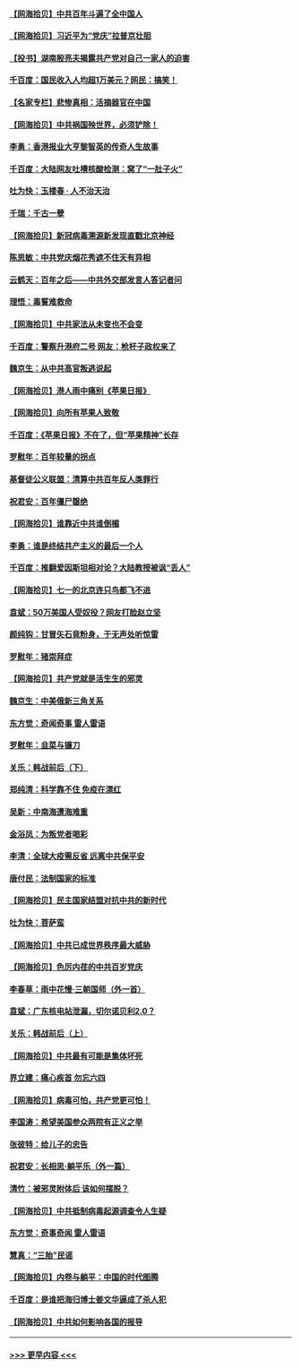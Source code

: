 #### [【网海拾贝】中共百年斗遍了全中国人](../pages/nsc993/n13060020.md?t=07021251) 
#### [【网海拾贝】习近平为“党庆”拉普京壮胆](../pages/nsc993/n13057781.md?t=07021251) 
#### [【投书】湖南殷亮夫揭露共产党对自己一家人的迫害](../pages/nsc993/n13057744.md?t=07021251) 
#### [千百度：国民收入人均超1万美元？网民：搞笑！](../pages/nsc993/n13057692.md?t=07021251) 
#### [【名家专栏】悲惨真相：活摘器官在中国](../pages/nsc993/n13056611.md?t=07021251) 
#### [【网海拾贝】中共祸国殃世界，必须铲除！](../pages/nsc993/n13056011.md?t=07021251) 
#### [李勇：香港报业大亨黎智英的传奇人生故事](../pages/nsc993/n13055258.md?t=07021251) 
#### [千百度：大陆网友吐槽核酸检测：窝了“一肚子火”](../pages/nsc993/n13055194.md?t=07021251) 
#### [吐为快：玉楼春 · 人不治天治](../pages/nsc993/n13054028.md?t=07021251) 
#### [千瑞：千古一孽](../pages/nsc993/n13054016.md?t=07021251) 
#### [【网海拾贝】新冠病毒溯源新发现直戳北京神经](../pages/nsc993/n13052425.md?t=07021251) 
#### [陈思敏：中共党庆烟花秀遮不住天有异相](../pages/nsc993/n13052020.md?t=07021251) 
#### [云鹤天：百年之后——中共外交部发言人答记者问](../pages/nsc993/n13051604.md?t=07021251) 
#### [理悟：毒誓难救命](../pages/nsc993/n13051601.md?t=07021251) 
#### [【网海拾贝】中共家法从未变也不会变](../pages/nsc993/n13050366.md?t=07021251) 
#### [千百度：警察升港府二号 网友：枪杆子政权来了](../pages/nsc993/n13050261.md?t=07021251) 
#### [魏京生：从中共高官叛逃说起](../pages/nsc993/n13048997.md?t=07021251) 
#### [【网海拾贝】港人雨中痛别《苹果日报》](../pages/nsc993/n13048941.md?t=07021251) 
#### [【网海拾贝】向所有苹果人致敬](../pages/nsc993/n13046795.md?t=07021251) 
#### [千百度：《苹果日报》不在了，但“苹果精神”长存](../pages/nsc993/n13046703.md?t=07021251) 
#### [罗慰年：百年较量的拐点](../pages/nsc993/n13046542.md?t=07021251) 
#### [基督徒公义联盟：清算中共百年反人类罪行](../pages/nsc993/n13046499.md?t=07021251) 
#### [祝君安：百年僵尸罄绝](../pages/nsc993/n13045595.md?t=07021251) 
#### [【网海拾贝】谁靠近中共谁倒楣](../pages/nsc993/n13044667.md?t=07021251) 
#### [李勇：谁是终结共产主义的最后一个人](../pages/nsc993/n13044397.md?t=07021251) 
#### [千百度：推翻爱因斯坦相对论？大陆教授被讽“丢人”](../pages/nsc993/n13043908.md?t=07021251) 
#### [【网海拾贝】七一的北京连只鸟都飞不进](../pages/nsc993/n13041377.md?t=07021251) 
#### [袁斌：50万美国人受奴役？网友打脸赵立坚](../pages/nsc993/n13041330.md?t=07021251) 
#### [颜纯钩：甘冒矢石竟粉身，于无声处听惊雷](../pages/nsc993/n13041140.md?t=07021251) 
#### [罗慰年：猪崇拜症](../pages/nsc993/n13041071.md?t=07021251) 
#### [【网海拾贝】共产党就是活生生的邪灵](../pages/nsc993/n13036627.md?t=07021251) 
#### [魏京生：中美俄新三角关系](../pages/nsc993/n13035986.md?t=07021251) 
#### [东方觉：奇闻奇事 雷人雷语](../pages/nsc993/n13035878.md?t=07021251) 
#### [罗慰年：韭菜与镰刀](../pages/nsc993/n13034374.md?t=07021251) 
#### [关乐：韩战前后（下）](../pages/nsc993/n13034113.md?t=07021251) 
#### [郑纯清：科学靠不住 免疫在漂红](../pages/nsc993/n13034093.md?t=07021251) 
#### [吴新：中南海遭海难重](../pages/nsc993/n13034084.md?t=07021251) 
#### [金浴凤：为叛党者喝彩](../pages/nsc993/n13034058.md?t=07021251) 
#### [李清：全球大疫需反省 远离中共保平安](../pages/nsc993/n13033784.md?t=07021251) 
#### [唐付民：法制国家的标准](../pages/nsc993/n13032944.md?t=07021251) 
#### [【网海拾贝】民主国家结盟对抗中共的新时代](../pages/nsc993/n13031717.md?t=07021251) 
#### [吐为快：菩萨蛮](../pages/nsc993/n13030033.md?t=07021251) 
#### [【网海拾贝】中共已成世界秩序最大威胁](../pages/nsc993/n13028138.md?t=07021251) 
#### [【网海拾贝】色厉内荏的中共百岁党庆](../pages/nsc993/n13025582.md?t=07021251) 
#### [李春草：雨中花慢‧三朝国师（外一首）](../pages/nsc993/n13025567.md?t=07021251) 
#### [袁斌：广东核电站泄漏，切尔诺贝利2.0？](../pages/nsc993/n13025475.md?t=07021251) 
#### [关乐：韩战前后（上）](../pages/nsc993/n13025387.md?t=07021251) 
#### [【网海拾贝】中共最有可能是集体坏死](../pages/nsc993/n13023101.md?t=07021251) 
#### [界立建：痛心疾首 勿忘六四](../pages/nsc993/n13022339.md?t=07021251) 
#### [【网海拾贝】病毒可怕，共产党更可怕！](../pages/nsc993/n13020728.md?t=07021251) 
#### [李国涛：希望美国参众两院有正义之举](../pages/nsc993/n13020674.md?t=07021251) 
#### [张彼特：给儿子的忠告](../pages/nsc993/n13018934.md?t=07021251) 
#### [祝君安：长相思‧躺平乐（外一篇）](../pages/nsc993/n13018923.md?t=07021251) 
#### [清竹：被邪灵附体后 该如何摆脱？](../pages/nsc993/n13018877.md?t=07021251) 
#### [【网海拾贝】中共抵制病毒起源调查令人生疑](../pages/nsc993/n13017785.md?t=07021251) 
#### [东方觉：奇事奇闻 雷人雷语](../pages/nsc993/n13017577.md?t=07021251) 
#### [慧真：“三胎”民谣](../pages/nsc993/n13017394.md?t=07021251) 
#### [【网海拾贝】内卷与躺平：中国的时代图腾](../pages/nsc993/n13016128.md?t=07021251) 
#### [千百度：是谁把海归博士姜文华逼成了杀人犯](../pages/nsc993/n13015218.md?t=07021251) 
#### [【网海拾贝】中共如何影响各国的报导](../pages/nsc993/n13012599.md?t=07021251) 

----
#### [ >>> 更早内容 <<< ](../indexes/nsc993-earlier.md)
